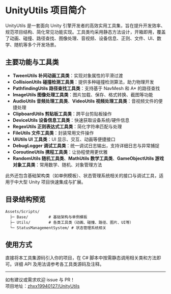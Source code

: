 # UnityUtils 项目简介

UnityUtils 是一套面向 Unity 引擎开发者的高效实用工具集，旨在提升开发效率、规范项目结构、简化常见功能实现。工具类均采用静态方法设计，开箱即用，覆盖了动画、碰撞、路径查找、图像处理、音视频、设备信息、正则、文件、UI、数学、随机等多个开发场景。

## 主要功能与工具类

- **TweenUtils 补间动画工具类**：实现对象属性的平滑过渡
- **CollisionUtils 碰撞检测工具类**：提供多种碰撞检测算法，助力物理开发
- **PathfindingUtils 路径查找工具类**：支持基于 NavMesh 和 A* 的路径查找
- **ImageUtils 图像处理工具类**：图片加载、保存、格式转换、截图等功能
- **AudioUtils 音频处理工具类**、**VideoUtils 视频处理工具类**：音视频文件的便捷处理
- **ClipboardUtils 剪贴板工具类**：跨平台剪贴板操作
- **DeviceUtils 设备信息工具类**：快速获取设备系统/硬件信息
- **RegexUtils 正则表达式工具类**：简化字符串匹配与处理
- **FileUtils 文件工具类**：封装常用文件操作
- **UIUtils UI 工具类**：UI 显示、交互、动画等便捷接口
- **DebugLogger 调试工具类**：统一调试日志输出，支持详细日志与异常捕捉
- **CoroutineUtils 携程工具类**：让协程使用更优雅
- **RandomUtils 随机工具类**、**MathUtils 数学工具类**、**GameObjectUtils 游戏对象工具类**：常用数学、随机、对象管理方法

此外还包含基础架构类（如单例模板）、状态管理系统相关的接口与调试工具，适用于中大型 Unity 项目快速集成与扩展。

## 目录结构预览

```
Assets/Scripts/
  ├─ Base/         # 基础架构与单例模板
  ├─ Utils/        # 各类工具类（动画、碰撞、路径、图片、UI等）
  └─ StatusManagementSystem/ # 状态管理系统相关
```

## 使用方式

直接将本工具集源码引入你的项目，在 C# 脚本中按需静态调用相关类和方法即可。详细 API 及用法请参考各工具类源码及注释。

----

如有建议或需求欢迎 issue 与 PR！  
项目地址：[zhxx19940127/UnityUtils](https://github.com/zhxx19940127/UnityUtils)